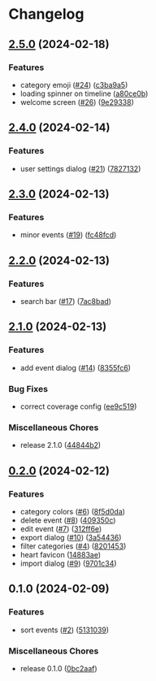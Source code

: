 # Changelog

## [2.5.0](https://github.com/dwmkerr/lifeline/compare/v2.4.0...v2.5.0) (2024-02-18)


### Features

* category emoji ([#24](https://github.com/dwmkerr/lifeline/issues/24)) ([c3ba9a5](https://github.com/dwmkerr/lifeline/commit/c3ba9a54223649834a40a0fc2d0713b342114abd))
* loading spinner on timeline ([a80ce0b](https://github.com/dwmkerr/lifeline/commit/a80ce0b1a114c1de19c16511e8fce87cb7a94357))
* welcome screen ([#26](https://github.com/dwmkerr/lifeline/issues/26)) ([9e29338](https://github.com/dwmkerr/lifeline/commit/9e29338e07e555bdabcfdc115cc7b51e25800dd7))

## [2.4.0](https://github.com/dwmkerr/lifeline/compare/v2.3.0...v2.4.0) (2024-02-14)


### Features

* user settings dialog ([#21](https://github.com/dwmkerr/lifeline/issues/21)) ([7827132](https://github.com/dwmkerr/lifeline/commit/782713265dee485d420e66e9582e23b8b3a84b7c))

## [2.3.0](https://github.com/dwmkerr/lifeline/compare/v2.2.0...v2.3.0) (2024-02-13)


### Features

* minor events ([#19](https://github.com/dwmkerr/lifeline/issues/19)) ([fc48fcd](https://github.com/dwmkerr/lifeline/commit/fc48fcd3b9c4cff15c45ee25df845a37cec2e8fe))

## [2.2.0](https://github.com/dwmkerr/lifeline/compare/v2.1.0...v2.2.0) (2024-02-13)


### Features

* search bar ([#17](https://github.com/dwmkerr/lifeline/issues/17)) ([7ac8bad](https://github.com/dwmkerr/lifeline/commit/7ac8bad1e370ca52ab8a970c66be38da0cb76aee))

## [2.1.0](https://github.com/dwmkerr/lifeline/compare/v0.2.0...v2.1.0) (2024-02-13)


### Features

* add event dialog ([#14](https://github.com/dwmkerr/lifeline/issues/14)) ([8355fc6](https://github.com/dwmkerr/lifeline/commit/8355fc6a3f98078a56ecfe3482cb4ab404564824))


### Bug Fixes

* correct coverage config ([ee9c519](https://github.com/dwmkerr/lifeline/commit/ee9c51926e3ae329a71a39a101e85174d263009b))


### Miscellaneous Chores

* release 2.1.0 ([44844b2](https://github.com/dwmkerr/lifeline/commit/44844b206b1421ab4c37e45df20fa101e79ad881))

## [0.2.0](https://github.com/dwmkerr/lifeline/compare/v0.1.0...v0.2.0) (2024-02-12)


### Features

* category colors ([#6](https://github.com/dwmkerr/lifeline/issues/6)) ([8f5d0da](https://github.com/dwmkerr/lifeline/commit/8f5d0da42515b2a4715940870e43044db8b4f11b))
* delete event ([#8](https://github.com/dwmkerr/lifeline/issues/8)) ([409350c](https://github.com/dwmkerr/lifeline/commit/409350c66062227eed612a7ca04d7ee1dd6a0363))
* edit event ([#7](https://github.com/dwmkerr/lifeline/issues/7)) ([312ff6e](https://github.com/dwmkerr/lifeline/commit/312ff6e0500fd7bd4416e5cafb92a9dfa029c619))
* export dialog ([#10](https://github.com/dwmkerr/lifeline/issues/10)) ([3a54436](https://github.com/dwmkerr/lifeline/commit/3a54436f58df55b23b140c053f906a8c47c74afb))
* filter categories ([#4](https://github.com/dwmkerr/lifeline/issues/4)) ([8201453](https://github.com/dwmkerr/lifeline/commit/82014539e63ebe3180040aaf02f8e30341edc9ac))
* heart favicon ([14883ae](https://github.com/dwmkerr/lifeline/commit/14883ae97016a3b4b321fd87c2ab21e001ab5b75))
* import dialog ([#9](https://github.com/dwmkerr/lifeline/issues/9)) ([9701c34](https://github.com/dwmkerr/lifeline/commit/9701c3493013cb3411e443e4a36c81f02b06919d))

## 0.1.0 (2024-02-09)


### Features

* sort events ([#2](https://github.com/dwmkerr/lifeline/issues/2)) ([5131039](https://github.com/dwmkerr/lifeline/commit/5131039efb20ea5d1ac46ea4b3a7b4ad550ee3e9))


### Miscellaneous Chores

* release 0.1.0 ([0bc2aaf](https://github.com/dwmkerr/lifeline/commit/0bc2aaf126602e2efec0f257f38d22ae96f8e9e2))
